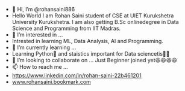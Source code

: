 - 👋 Hi, I’m @rohansaini886 
- Hello World I am Rohan Saini student of CSE at UIET Kurukshetra University Kurukshetra. I am also getting B.Sc onlinedegree in Data Science and Programming from IIT Madras.
- 👀 I’m interested in ...
- Intrested in learning ML, Data Analysis, AI and Programming.
- 🌱 I’m currently learning ...
- Learning Python🐍 and staistics important for Data sciencetis🤔🤓
- 💞️ I’m looking to collaborate on ...
Just Beginner joined yet😆😆😆😆
- 📫 How to reach me ...
- https://www.linkedin.com/in/rohan-saini-22b461201
- www.rohansaini.bookmark.com

>
